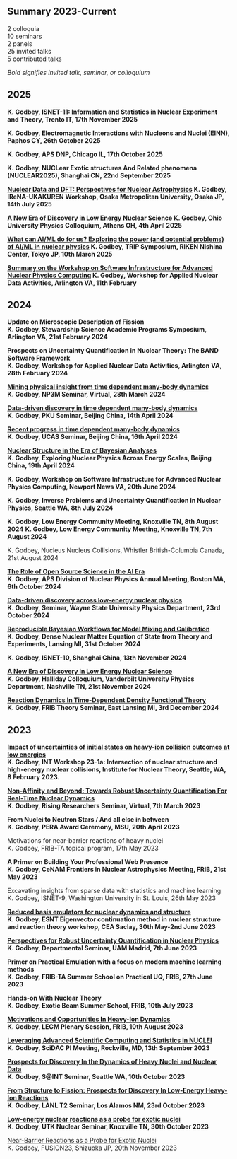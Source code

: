 ## Summary 2023-Current

2 colloquia  
10 seminars  
2 panels  
25 invited talks  
5 contributed talks  

*Bold signifies invited talk, seminar, or colloquium*

## 2025

**K. Godbey, ISNET-11: Information and Statistics in Nuclear Experiment and Theory, Trento IT, 17th November 2025**

**K. Godbey, Electromagnetic Interactions with Nucleons and Nuclei (EINN), Paphos CY, 26th October 2025**

**K. Godbey, APS DNP, Chicago IL, 17th October 2025**

**K. Godbey, NUCLear Exotic structures And Related phenomena (NUCLEAR2025), Shanghai CN, 22nd September 2025**

**[Nuclear Data and DFT: Perspectives for Nuclear Astrophysics](https://docs.google.com/presentation/d/1i4GxcSd30P6j_uCZCUfE0pS5hf7WCWTSnmQ-6QU9rWY/edit?usp=sharing)
K. Godbey, IReNA-UKAKUREN Workshop, Osaka Metropolitan University, Osaka JP, 14th July 2025**

**[A New Era of Discovery in Low Energy Nuclear Science](https://docs.google.com/presentation/d/1DcKEhREPoN8sXgvtId2AEuQ-1cGD019L9svBPdZZ_dg/edit?usp=sharing)
K. Godbey, Ohio University Physics Colloquium, Athens OH, 4th April 2025**

**[What can AI/ML do for us? Exploring the power (and potential problems) of AI/ML in nuclear physics](https://docs.google.com/presentation/d/1DwCkJrxMGi14r12dzpcR0MJNCGtKVIQtWPRr2nrrUus/edit?usp=sharing)
K. Godbey, TRIP Symposium, RIKEN Nishina Center, Tokyo JP, 10th March 2025**

**[Summary on the Workshop on Software Infrastructure for Advanced Nuclear Physics Computing](https://docs.google.com/presentation/d/1CGaTqkN45rFlTGyEBuB26nEiI4qmwGEXh3rFWRuqE6g/edit?usp=sharing)
K. Godbey, Workshop for Applied Nuclear Data Activities, Arlington VA, 11th February**

## 2024

**Update on Microscopic Description of Fission  
K. Godbey, Stewardship Science Academic Programs Symposium, Arlington VA, 21st February 2024**

**Prospects on Uncertainty Quantification in Nuclear Theory: The BAND Software Framework  
K. Godbey, Workshop for Applied Nuclear Data Activities, Arlington VA, 28th February 2024**

**[Mining physical insight from time dependent many-body dynamics](https://docs.google.com/presentation/d/1IFOChwaqHaGpoMOVSA0s3VEVCaZfD6q0LMsCSj-3hvo/edit?usp=sharing)  
K. Godbey, NP3M Seminar, Virtual, 28th March 2024**

**[Data-driven discovery in time dependent many-body dynamics](https://docs.google.com/presentation/d/1jwk84laCPuevRNldPaznLyr6RQLENpGhoJnjcz5GmeY/edit?usp=sharing)  
K. Godbey, PKU Seminar, Beijing China, 14th April 2024**

**[Recent progress in time dependent many-body dynamics](https://docs.google.com/presentation/d/1M0SekEpkmM_XPV9OTbyFCXoEs86FBbc5Wq_-oPUTQqs/edit?usp=sharing)  
K. Godbey, UCAS Seminar, Beijing China, 16th April 2024**

**[Nuclear Structure in the Era of Bayesian Analyses](https://docs.google.com/presentation/d/12fXgFym5_syMTsAt7qP1DkE1gf_IqQ3ggjprophj-YU/edit?usp=sharing)  
K. Godbey, Exploring Nuclear Physics Across Energy Scales, Beijing China, 19th April 2024**

**K. Godbey, Workshop on Software Infrastructure for Advanced Nuclear Physics Computing, Newport News VA, 20th June 2024**

**K. Godbey, Inverse Problems and Uncertainty Quantification in Nuclear Physics, Seattle WA, 8th July 2024**

**K. Godbey, Low Energy Community Meeting, Knoxville TN, 8th August 2024**
**K. Godbey, Low Energy Community Meeting, Knoxville TN, 7th August 2024**

K. Godbey, Nucleus Nucleus Collisions, Whistler British-Columbia Canada, 21st August 2024

**[The Role of Open Source Science in the AI Era](https://docs.google.com/presentation/d/1XESGybtoE7xvolNbthNdmn1Ga518VnN0JKEPVjKGwrw/edit?usp=sharing)  
K. Godbey, APS Division of Nuclear Physics Annual Meeting, Boston MA, 6th October 2024**

**[Data-driven discovery across low-energy nuclear physics](https://docs.google.com/presentation/d/1vqVY6O9zH_21gPc5Bk4fQvP5Ao12Vk70hzWTY6Xgk4A/edit?usp=sharing)  
K. Godbey, Seminar, Wayne State University Physics Department, 23rd October 2024**

**[Reproducible Bayesian Workflows for Model Mixing and Calibration](https://docs.google.com/presentation/d/1DkuXaGHSvYAYYSaTS-uZHLDs3-rkDhgp2Ck9OLrswvg/edit?usp=sharing)  
K. Godbey, Dense Nuclear Matter Equation of State from Theory and Experiments, Lansing MI, 31st October 2024**

**K. Godbey, ISNET-10, Shanghai China, 13th November 2024**

**[A New Era of Discovery in Low Energy Nuclear Science](https://docs.google.com/presentation/d/1GbtBZoF1o_Ek9n-eUKqVowVht4pZNIdwBPvkzn7i2fI/edit?usp=sharing)  
K. Godbey, Halliday Colloquium, Vanderbilt University Physics Department, Nashville TN, 21st November 2024**

**[Reaction Dynamics In Time-Dependent Density Functional Theory
](https://docs.google.com/presentation/d/1tP6aztoCZTw2l-B95QHlJHVBWJUawmb6TBsyxCn_yFI/edit?usp=sharing)  
K. Godbey, FRIB Theory Seminar, East Lansing MI, 3rd December 2024**

## 2023

**[Impact of uncertainties of initial states on heavy-ion collision outcomes at low energies](https://docs.google.com/presentation/d/1uG1L_3T2Pgcj20hrYtkGTTwFpdQbEdz0R2uX0G91Szo/edit?usp=sharing)  
K. Godbey, INT Workshop 23-1a: Intersection of nuclear structure and high‐energy nuclear collisions, Institute for Nuclear Theory, Seattle, WA, 8 February 2023.**

**[Non-Affinity and Beyond: Towards Robust Uncertainty Quantification For Real-Time Nuclear Dynamics](https://docs.google.com/presentation/d/1sWnmd6ZdR9SBcGOMJN6e-nSY3e6B4iLId7s1abp7E_k/edit?usp=sharing)  
K. Godbey, Rising Researchers Seminar, Virtual, 7th March 2023**

**From Nuclei to Neutron Stars / And all else in between  
K. Godbey, PERA Award Ceremony, MSU, 20th April 2023**

Motivations for near-barrier reactions of heavy nuclei  
K. Godbey, FRIB-TA topical program, 17th May 2023

**A Primer on Building Your Professional Web Presence  
K. Godbey, CeNAM Frontiers in Nuclear Astrophysics Meeting, FRIB, 21st May 2023**

Excavating insights from sparse data with statistics and machine learning  
K. Godbey, ISNET-9, Washington University in St. Louis, 26th May 2023

**[Reduced basis emulators for nuclear dynamics and structure](https://docs.google.com/presentation/d/1Sb7K9YqziprNxiLm4-eh1KPUfJvl1bDevW2S6ZV2L84/edit?usp=sharing)  
K. Godbey, ESNT Eigenvector continuation method in nuclear structure and reaction theory workshop, CEA Saclay, 30th May-2nd June 2023**

**[Perspectives for Robust Uncertainty Quantification in Nuclear Physics](https://docs.google.com/presentation/d/1xZ9_fA5zATnPyMxFfHWQ2GXmZ643hpSc_jrq93dBdeA/edit?usp=sharing)  
K. Godbey, Departmental Seminar, UAM Madrid, 7th June 2023**

**Primer on Practical Emulation with a focus on modern machine learning methods  
K. Godbey, FRIB-TA Summer School on Practical UQ, FRIB, 27th June 2023**

**Hands-on With Nuclear Theory  
K. Godbey, Exotic Beam Summer School, FRIB, 10th July 2023**

**[Motivations and Opportunities In Heavy-Ion Dynamics](https://docs.google.com/presentation/d/1wl6KKh4Kp76M8PZOxWX61ZpD9NAhcc_PYovyz8Kj5Ig/edit?usp=sharing)  
K. Godbey, LECM Plenary Session, FRIB, 10th August 2023**

**[Leveraging Advanced Scientific Computing and Statistics in NUCLEI](https://docs.google.com/presentation/d/1ge1ST4bUaGiTIKVlxoe6I3u3b0I3FLcpzmu4fllgWQU/edit?usp=sharing)  
K. Godbey, SciDAC PI Meeting, Rockville, MD, 13th September 2023**

**[Prospects for Discovery In the Dynamics of Heavy Nuclei and Nuclear Data](https://docs.google.com/presentation/d/1W4TUEMdGKR4zQ5CsnKVykWttvaNX9aRiR_eOjN8vC-A/edit?usp=sharing)  
K. Godbey, S@INT Seminar, Seattle WA, 10th October 2023**

**[From Structure to Fission: Prospects for Discovery In Low-Energy Heavy-Ion Reactions](https://docs.google.com/presentation/d/1iv1VX1gV6kG8mFbZY2RNZojx8G2kEPo4yX3wfsZ9UXg/edit?usp=sharing)  
K. Godbey, LANL T2 Seminar, Los Alamos NM, 23rd October 2023**

**[Low-energy nuclear reactions as a probe for exotic nuclei](https://docs.google.com/presentation/d/14so-7HYABXCTgAfrEWxBffYVHd7lnREstFYp3GXFNJU/edit?usp=sharing)  
K. Godbey, UTK Nuclear Seminar, Knoxville TN, 30th October 2023**

[Near-Barrier Reactions as a Probe for Exotic Nuclei](https://docs.google.com/presentation/d/1db6I9nLMSW0DTdAg5i5FniXLBImz-ccO_EMxh7Vm8k8/edit?usp=sharing)  
K. Godbey, FUSION23, Shizuoka JP, 20th November 2023



